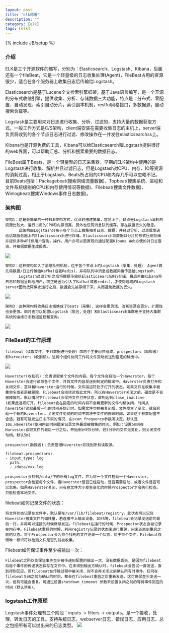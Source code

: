 ```yaml
---
layout: post
title: "elk部署"
description: ""
category: [elk]
tags: [elk]
---
```

{% include JB/setup %}

### 介绍
ELK是三个开源软件的缩写，分别为：Elasticsearch、Logstash、Kibana，后面还有一个fileBeat，它是一个轻量级的日志收集处理(Agent)，FileBeat占用的资源很少，适合在各个服务器上收集日志后传输给Logstash。

Elasticsearch是基于Lucene全文检索引擎框架，基于Java语言编写，是一个开源的分布式收缩引擎，提供收集、分析、存储数据三大功能，特点是：分布式、零配置、自动发现、索引自动分片，索引副本机制，restful风格接口，多数据源，自动搜索负载等。

Logstash是主要用来对日志进行收集、分析、过滤的，支持大量的数据获取方式。一般工作方式是C/S架构，client端安装在需要收集日志的主机上，server端负责将收到的各个节点日志进行过滤、修改操作在一并发往elasticsearchss上。

Kibana也是开源免费的工具，Kibana可以给Elasticsearch和Logstash提供很好的web界面，可以帮助汇总、分析和搜索重要的数据日志。

FileBeat属于Beats，是一个轻量型的日志采集器，早期的ELK架构中使用的是Logstash进行收集、解析并且过滤日志，但是Logstash对CPU、内存、IO等资源的消耗过高，相比于Logstash，Beats所占用的CPU和内存几乎可以忽略不记。目前Beats包括：Packagebeat(搜索网络流量数据)、Topbeat(搜集系统、进程和文件系统级别的CPU和内存使用情况等数据)、Filebeat(搜集文件数据)、Winlogbeat(搜集Windows事件日志数据)。

### 架构图

    架构1：这是最简单的一种ELK架构方式，优点时搭建简单，容易上手，缺点是Logstash消耗的资源比较大，运行占用的CPU和内存很高，另外也没有消息队列缓存，存在数据丢失的隐患。
          此架构由Logstash分布于各个节点上搜集相关日志、数据，并经过分析、过滤后发送给远端服务器上的Elasticsearch进行存储。Elasticsearch将数据以分片的形式压缩存储并提供多种API供用户查询，操作。用户亦可以更直观的通过配置Kibana Web方便的对日志查询，并根据数据生成报表。

![](https://s21.ax1x.com/2024/07/06/pkWAj2t.png)
        
    架构2：这种架构加入了消息队列机制，位于各个节点上的Logstash（采集，处理） Agent首先将数据/日志传输给Kafka(或者Redis)，并将队列中消息或数据间接传递给Logstash，
          Logstash过滤分析之后将数据传输给Elasticsearch进行存储，最后再由Kibana将日志和数据呈现给用户，而正是因为引入了Kafka(或者redis)，才使得远端的Logstash server因为故障停止运行之后，数据会先被存储下来，从而避免数据的丢失。

![](https://s21.ax1x.com/2024/07/06/pkWAzKf.png)

    架构3：这种架构将收集日志端换成了beats（采集），这样会更灵活，消耗资源会更少，扩展性也会更强。同时也可以配置Logstash（聚合，处理）和Elasticsearch集群用于支持大集群系统的运维日志数据监控和查询。

![](https://s21.ax1x.com/2024/07/06/pkWESr8.png)



### FileBeat的工作原理
    filebeat（读取文件，不对数据进行处理）由两个主要组件组成，prospectors（勘探者）和harvesters（收割机）。这两个组件协同工作将文件变动发送到指定的输出中。

![](https://s21.ax1x.com/2024/07/06/pkWEpqS.png)

    Haverster(收割机)：负责读取单个文件的内容。每个文件会启动一个Haverster，每个Haverster会逐行读取各个文件，并将文件内容发送到制定的输出中。Haverster负责打开和关闭文件，意味着Haverster运行的时候，文件描述符处于打开的状态，如果文件在收集中被重命名或者是被删除，Filebeat会继续读取此文件。所以在Haverster关闭之前，磁盘是不会被释放的。默认情况下filebeat会保持文件打开状态，直到达到close_inactive
    (如果此选项打开，filebeat会在指定的时间内将不会再更新的文件句柄关闭，时间从haverster读取最后一行的时间开始计时。如果文件句柄被关闭后，文件发生了变化，就会启动一个新的Haverster。关闭文件句柄的时间不取决于文件的修改时间，如果这个参数配置不合适，就有可能发生日志不实的情况，由scan_frequency参数所决定，默认是10s.Haverster使用内部时间戳来记录文件最后被搜集的时间。例如：设置5m则在Harvester读取文件的最后一行之后，开始倒计时5分钟，若5分钟内文件无变化，则关闭文件句柄。默认5m)
    
    prospector(勘探者)：负责管理Haverster并找到所有读取源。

```
filebeat.prospectors:
- input_type: log
  path:
  - /data/xxx.log
```
    prospector会找到/data/下的所有log文件，并为每一个文件启动一个Haverster。prospector会检查每个文件，看Haverster是否已经启动，是否需要启动，或者文件是否可以忽略。如果Haverster关闭，只有在文件大小发生变化的时候Prospector才会执行检查。只能检查本地文件。

filebeat如何记录文件的状态：

    将文件状态记录在文件中，默认是在/var/lib/filebeat/registry。此状态可以记住Haverster搜集文件的偏移量，若连接不上输出设备，如ES等，filebeat会记录发送前的最后一行，并再可以连接的时候继续发送。Filebeat在运行的时候，Prospector状态会被记录在内存中。Filebeat重启的时候，利用registry记录的状态来进行重建，用来还原到重启之前的状态。每个Prospector会为每个找到的文件记录一个状态，对于每个文件，Filebeat存储唯一标识符以检测文件是否先前被收集。

Filebeat如何保证事件至少被输出一次：

    Filebeat之所以能保证事件至少被传递到配置的输出一次，没有数据丢失，是因为filebeat将每个事件的传递状态保存在文件中。在未得到输出方确认时，filebeat会尝试一直发送，直到得到回应。若filebeat在传输过程中被关闭，则不会再关闭之前确认所有时事件。任何在filebeat关闭之前为确认的时间，都会在filebeat重启之后重新发送。这可确保至少发送一次，但有可能会重复。可通过设置shutdown_timeout 参数来设置关闭之前的等待事件回应的时间（默认禁用）。


### logstash工作原理

Logstash事件处理有三个阶段：inputs → filters → outputs。是一个接收，处理，转发日志的工具。支持系统日志，webserver日志，错误日志，应用日志，总之包括所有可以抛出来的日志类型。
![](https://s21.ax1x.com/2024/07/06/pkWEPaQ.png)



